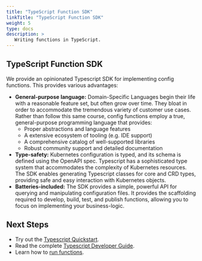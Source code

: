 ```yaml
---
title: "TypeScript Function SDK"
linkTitle: "TypeScript Function SDK"
weight: 5
type: docs
description: >
   Writing functions in TypeScript.
---
```


## TypeScript Function SDK

We provide an opinionated Typescript SDK for implementing config functions.
This provides various advantages:

- **General-purpose language:** Domain-Specific Languages begin their life
  with a reasonable feature set, but often grow over time. They bloat in order
  to accommodate the tremendous variety of customer use cases. Rather than
  follow this same course, config functions employ a true, general-purpose
  programming language that provides:
  - Proper abstractions and language features
  - A extensive ecosystem of tooling (e.g. IDE support)
  - A comprehensive catalog of well-supported libraries
  - Robust community support and detailed documentation
- **Type-safety:** Kubernetes configuration is typed, and its schema is
  defined using the OpenAPI spec. Typescript has a sophisticated type system
  that accommodates the complexity of Kubernetes resources. The SDK enables
  generating Typescript classes for core and CRD types, providing safe and
  easy interaction with Kubernetes objects.
- **Batteries-included:** The SDK provides a simple, powerful API for querying
  and manipulating configuration files. It provides the scaffolding required
  to develop, build, test, and publish functions, allowing you to focus on
  implementing your business-logic.

## Next Steps

- Try out the [Typescript Quickstart].
- Read the complete [Typescript Developer Guide].
- Learn how to [run functions].

[Typescript Quickstart]: /guides/producer/functions/ts/quickstart/
[Typescript Developer Guide]: /guides/producer/functions/ts/develop/
[run functions]: /guides/consumer/function/
